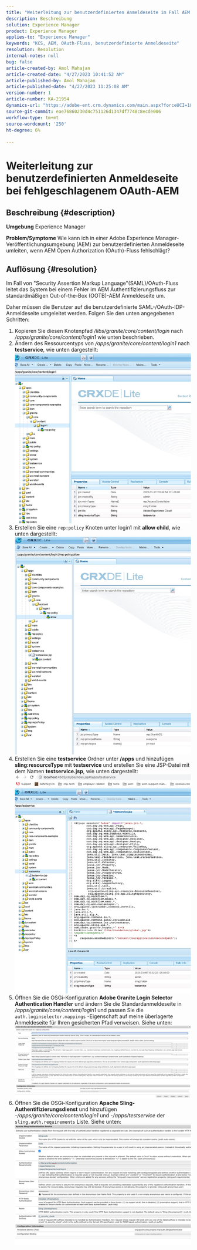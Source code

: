 ```yaml
---
title: "Weiterleitung zur benutzerdefinierten Anmeldeseite im Fall AEM OAuth-Flow-Fehlers"
description: Beschreibung
solution: Experience Manager
product: Experience Manager
applies-to: "Experience Manager"
keywords: "KCS, AEM, OAuth-Fluss, benutzerdefinierte Anmeldeseite"
resolution: Resolution
internal-notes: null
bug: false
article-created-by: Amol Mahajan
article-created-date: "4/27/2023 10:41:52 AM"
article-published-by: Amol Mahajan
article-published-date: "4/27/2023 11:25:08 AM"
version-number: 1
article-number: KA-21954
dynamics-url: "https://adobe-ent.crm.dynamics.com/main.aspx?forceUCI=1&pagetype=entityrecord&etn=knowledgearticle&id=f721c418-e8e4-ed11-a7c7-6045bd006a22"
source-git-commit: eae76860230d4c751126d1347df7748c8ecde006
workflow-type: tm+mt
source-wordcount: '250'
ht-degree: 6%

---
```


# Weiterleitung zur benutzerdefinierten Anmeldeseite bei fehlgeschlagenem OAuth-AEM

## Beschreibung {#description}

<b>Umgebung</b>
Experience Manager


<b>Problem/Symptome</b>
Wie kann ich in einer Adobe Experience Manager-Veröffentlichungsumgebung (AEM) zur benutzerdefinierten Anmeldeseite umleiten, wenn AEM Open Authorization (OAuth)-Fluss fehlschlägt?


## Auflösung {#resolution}


Im Fall von &quot;Security Assertion Markup Language&quot;(SAML)/OAuth-Fluss leitet das System bei einem Fehler im AEM Authentifizierungsfluss zur standardmäßigen Out-of-the-Box (OOTB)-AEM Anmeldeseite um.

Daher müssen die Benutzer auf die benutzerdefinierte SAML-/OAuth-IDP-Anmeldeseite umgeleitet werden. Folgen Sie den unten angegebenen Schritten:

1. Kopieren Sie diesen Knotenpfad */libs/granite/core/content/login* nach */apps/granite/core/content/login1* wie unten beschrieben.
2. Ändern des Ressourcentyps von */apps/granite/core/content/login1* nach <b>testservice</b>, wie unten dargestellt:![](assets/25e0ebb5-ede4-ed11-a7c7-6045bd006a22.png)
3. Erstellen Sie eine `rep:policy` Knoten unter login1 mit <b>allow child</b>, wie unten dargestellt:![](assets/cc0347ce-ede4-ed11-a7c7-6045bd006a22.png)
4. Erstellen Sie eine <b>testservice</b> Ordner unter <b>/apps</b> und hinzufügen <b>sling:resourceType</b> mit <b>testservice</b> und erstellen Sie eine JSP-Datei mit dem Namen <b>testservice.jsp</b>, wie unten dargestellt:![](assets/aec657e1-ede4-ed11-a7c7-6045bd006a22.png)
5. Öffnen Sie die OSGi-Konfiguration <b>Adobe Granite Login Selector Authentication Handler</b> und ändern Sie die Standardanmeldeseite in */apps/granite/core/content/login1* und passen Sie die `auth.loginselector.mappings` -Eigenschaft auf meine überlagerte Anmeldeseite für Ihren gesicherten Pfad verweisen. Siehe unten:![](assets/b45869f6-ede4-ed11-a7c7-6045bd006a22.png)
6. Öffnen Sie die OSGi-Konfiguration <b>Apache Sling-Authentifizierungsdienst</b> und hinzufügen *-/apps/granite/core/content/login1* und *-/apps/testservice* der `sling.auth.requirements` Liste. Siehe unten:![](assets/494fad08-eee4-ed11-a7c7-6045bd006a22.png)

